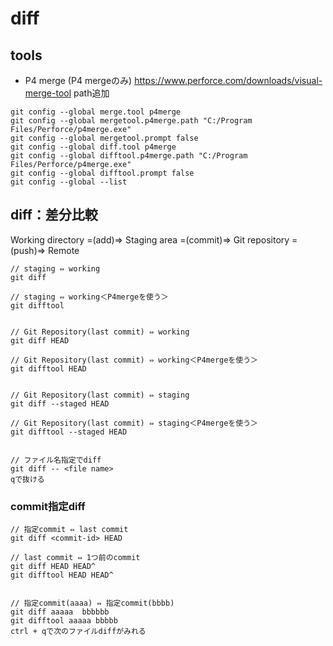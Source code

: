 # diff

## tools

- P4 merge (P4 mergeのみ)
https://www.perforce.com/downloads/visual-merge-tool
path追加

```
git config --global merge.tool p4merge
git config --global mergetool.p4merge.path "C:/Program Files/Perforce/p4merge.exe"
git config --global mergetool.prompt false
git config --global diff.tool p4merge
git config --global difftool.p4merge.path "C:/Program Files/Perforce/p4merge.exe"
git config --global difftool.prompt false
git config --global --list
```

## diff：差分比較

Working directory =(add)=> Staging area =(commit)=> Git repository =(push)=> Remote

```
// staging ⇔ working
git diff

// staging ⇔ working＜P4mergeを使う＞
git difftool


// Git Repository(last commit) ⇔ working
git diff HEAD

// Git Repository(last commit) ⇔ working＜P4mergeを使う＞
git difftool HEAD


// Git Repository(last commit) ⇔ staging
git diff --staged HEAD

// Git Repository(last commit) ⇔ staging＜P4mergeを使う＞
git difftool --staged HEAD


// ファイル名指定でdiff
git diff -- <file name>
qで抜ける
```

### commit指定diff

```
// 指定commit ⇔ last commit
git diff <commit-id> HEAD

// last commit ⇔ 1つ前のcommit
git diff HEAD HEAD^
git difftool HEAD HEAD^


// 指定commit(aaaa) ⇔ 指定commit(bbbb)
git diff aaaaa  bbbbbb
git difftool aaaaa bbbbb
ctrl + qで次のファイルdiffがみれる
```
